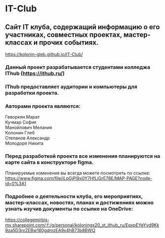 # IT-Club
## Сайт IT клуба, содержащий информацию о его участниках, совместных проектах, мастер-классах и прочих событиях.
https://kolonin-gleb.github.io/IT-Club/


### Данный проект разрабатывается студентами колледжа IThub (https://ithub.ru/)
### IThub предоставляет аудитории и компьютеры для разработки проекта.


### Авторами проекта являются:  
Геворкян Марат  
Кучмар София  
Манойлович Мелания  
Колонин Глеб  
Степанов Александр  
Молодоря Никита

### Перед разработкой проекта все изменения планируются на карте сайта в конструкторе figma.  
Планируемые изменения вы всегда можете посмотреть по ссылке: https://www.figma.com/file/iLpGjPI9x0Y7HfLiGrE78E/MAP-PAGE?node-id=0%3A1  

### Подробнее о деятельности клуба, его мероприятиях, мастер-классах, новостях, планах и достижениях можно узнать изучив документы по ссылке на OneDrive:  
https://collegemirbis-my.sharepoint.com/:f:/g/personal/kolonings20_st_ithub_ru/EpxpEYeYvd9Kk9za5D3nrZEBw160gdmzEA9x4hB73b8BWQ

